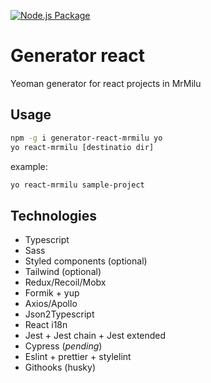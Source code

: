 [![Node.js Package](https://github.com/mrmilu/generator-react-mrmilu/actions/workflows/npm-publish.yml/badge.svg)](https://github.com/mrmilu/generator-react-mrmilu/actions/workflows/npm-publish.yml)

# Generator react
Yeoman generator for react projects in MrMilu

## Usage

```bash
npm -g i generator-react-mrmilu yo
yo react-mrmilu [destinatio dir]
```

example:
```bash
yo react-mrmilu sample-project
```

## Technologies
- Typescript
- Sass
- Styled components (optional)
- Tailwind (optional)
- Redux/Recoil/Mobx
- Formik + yup
- Axios/Apollo
- Json2Typescript
- React i18n
- Jest + Jest chain + Jest extended
- Cypress (_pending_)
- Eslint + prettier + stylelint
- Githooks (husky)
